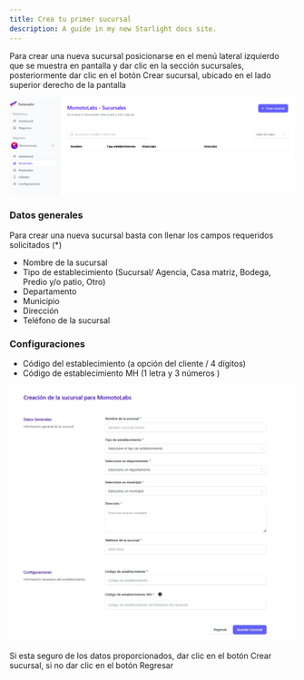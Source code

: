 ```yaml
---
title: Crea tu primer sucursal
description: A guide in my new Starlight docs site.
---
```


Para crear una nueva sucursal posicionarse en el menú lateral izquierdo que se muestra en pantalla y dar clic en la sección sucursales, posteriormente dar clic en el botón Crear sucursal, ubicado en el lado superior derecho de la pantalla

![Página de registro](../../../assets/branch-init.png)

### Datos generales

Para crear una nueva sucursal basta con llenar los campos requeridos solicitados (*)

- Nombre de la sucursal
- Tipo de establecimiento (Sucursal/ Agencia, Casa matriz, Bodega, Predio y/o patio, Otro)
- Departamento
- Municipio
- Dirección
- Teléfono de la sucursal
 
### Configuraciones

- Código del establecimiento (a opción del cliente / 4 dígitos)
- Código de establecimiento MH (1 letra y 3 números )

![Página de registro](../../../assets/branch-form.jpeg)

Si esta seguro de los datos proporcionados, dar clic en el botón Crear sucursal, si no dar clic en el botón Regresar